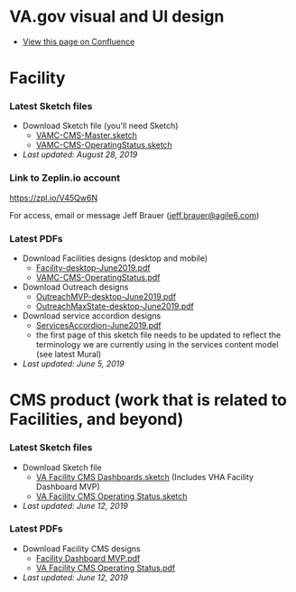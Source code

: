 # VA.gov visual and UI design

* [View this page on Confluence](https://va-gov.atlassian.net/wiki/spaces/VAGOV/pages/114720775/VA.gov+design+files)

# Facility

### Latest Sketch files
* Download Sketch file (you'll need Sketch)
  * [VAMC-CMS-Master.sketch](https://github.com/department-of-veterans-affairs/va.gov-team/blob/2a8b74922c4ef2e7fa98ff2f8ee3e47ffe00967b/products/facilities/medical-centers/pittsburgh-pilot/design/design%20files/VAMC-CMS-Master.sketch)
  * [VAMC-CMS-OperatingStatus.sketch](https://github.com/department-of-veterans-affairs/va.gov-team/blob/2a8b74922c4ef2e7fa98ff2f8ee3e47ffe00967b/products/facilities/medical-centers/pittsburgh-pilot/design/design%20files/Operating%20Status-alerts-prototype.sketch)
* _Last updated: August 28, 2019_

### Link to Zeplin.io account
https://zpl.io/V45Qw6N

For access, email or message Jeff Brauer (jeff.brauer@agile6.com) 

### Latest PDFs
* Download Facilities designs (desktop and mobile)
  * [Facility-desktop-June2019.pdf](https://github.com/department-of-veterans-affairs/va.gov-team/blob/2a8b74922c4ef2e7fa98ff2f8ee3e47ffe00967b/products/facilities/medical-centers/pittsburgh-pilot/design/design%20files/Facility-desktop-June2019.pdf)
  * [VAMC-CMS-OperatingStatus.pdf](https://github.com/department-of-veterans-affairs/va.gov-team/blob/2a8b74922c4ef2e7fa98ff2f8ee3e47ffe00967b/products/facilities/medical-centers/pittsburgh-pilot/design/design%20files/VAMC-CMS-Operatingstatus.pdf)
* Download Outreach designs 
  * [OutreachMVP-desktop-June2019.pdf](https://github.com/department-of-veterans-affairs/va.gov-team/blob/2a8b74922c4ef2e7fa98ff2f8ee3e47ffe00967b/products/facilities/medical-centers/pittsburgh-pilot/design/design%20files/OutreachMVP-desktop-June2019.pdf)
  * [OutreachMaxState-desktop-June2019.pdf](https://github.com/department-of-veterans-affairs/va.gov-team/blob/2a8b74922c4ef2e7fa98ff2f8ee3e47ffe00967b/products/facilities/medical-centers/pittsburgh-pilot/design/design%20files/OutreachMaxState-desktop-June2019.pdf)
* Download service accordion designs
  * [ServicesAccordion-June2019.pdf](https://github.com/department-of-veterans-affairs/va.gov-team/blob/2a8b74922c4ef2e7fa98ff2f8ee3e47ffe00967b/products/facilities/medical-centers/pittsburgh-pilot/design/design%20files/ServicesAccordion-June2019.pdf)
  * the first page of this sketch file needs to be updated to reflect the terminology we are currently using in the services content model (see latest Mural)
* _Last updated: June 5, 2019_


# CMS product (work that is related to Facilities, and beyond)

### Latest Sketch files
* Download Sketch file
  * [VA Facility CMS Dashboards.sketch](https://github.com/department-of-veterans-affairs/va.gov-team/blob/2a8b74922c4ef2e7fa98ff2f8ee3e47ffe00967b/products/facilities/medical-centers/pittsburgh-pilot/design/design%20files/VA%20Facility%20Dashboards.sketch) (Includes VHA Facility Dashboard MVP)
  * [VA Facility CMS Operating Status.sketch](https://github.com/department-of-veterans-affairs/va.gov-team/blob/master/products/facilities/medical-centers/pittsburgh-pilot/design/design%20files/Operating%20Status-alerts-prototype.sketch)
* _Last updated: June 12, 2019_

### Latest PDFs
* Download Facility CMS designs 
  * [Facility Dashboard MVP.pdf](https://github.com/department-of-veterans-affairs/va.gov-team/blob/2a8b74922c4ef2e7fa98ff2f8ee3e47ffe00967b/products/facilities/medical-centers/pittsburgh-pilot/design/design%20files/Facility%20Dashboard%20MVP.pdf)
  * [VA Facility CMS Operating Status.pdf](https://github.com/department-of-veterans-affairs/va.gov-team/blob/2a8b74922c4ef2e7fa98ff2f8ee3e47ffe00967b/products/facilities/medical-centers/pittsburgh-pilot/design/design%20files/Annotated%20Design%20Recommendations.pdf)
* _Last updated: June 12, 2019_
